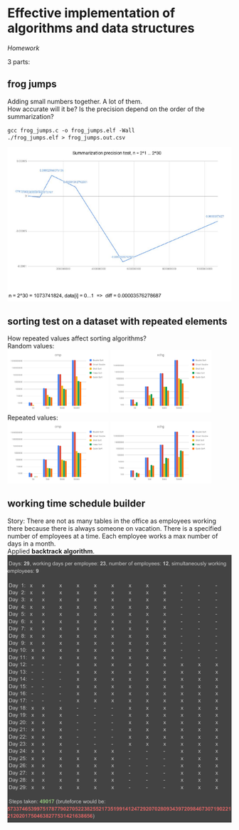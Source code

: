 # Effective implementation of algorithms and data structures
_Homework_

3 parts:

## **frog jumps**  
Adding small numbers together. A lot of them.  
How accurate will it be? Is the precision depend on the order of the summarization?
```
gcc frog_jumps.c -o frog_jumps.elf -Wall
./frog_jumps.elf > frog_jumps.out.csv
```
![](summarization.png)

## **sorting test on a dataset with repeated elements**
How repeated values affect sorting algorithms?  
Random values:  
<img src="rand_cmp.png" alt="rand_cmp" style="width:45%;"/>
<img src="rand_xchg.png" alt="rand_xchg" style="width:45%;"/>
Repeated values:  
<img src="repeated_cmp.png" alt="repeated_cmp" style="width:45%;"/>
<img src="repeated_xchg.png" alt="repeated_xchg" style="width:45%;"/>

## **working time schedule builder**
Story: There are not as many tables in the office as employees working there because there is always someone on vacation. There is a specified number of employees at a time. Each employee works a max number of days in a month.  
Applied **backtrack algorithm**.
![](scheduler.png)

